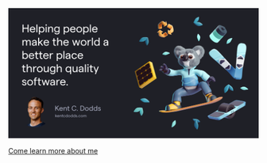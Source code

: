 <a href="https://my-portfolio-sepia-six.vercel.app">
  <img
    alt="I want to make art and develop wonders that hundres of thousands will come see, \n and I wan to make it with the funnest, most talented team of my own"
    src="https://raw.githubusercontent.com/kentcdodds/kentcdodds/main/image.png"
  />
</a>

[Come learn more about me](https://my-portfolio-sepia-six.vercel.app/#about-me)
